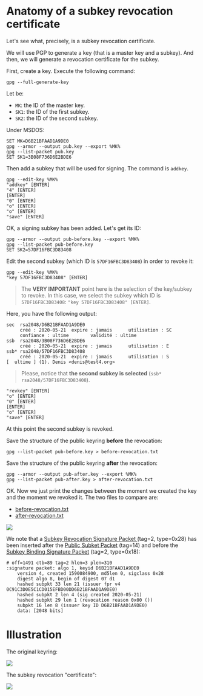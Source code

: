 # Anatomy of a subkey revocation certificate

Let's see what, precisely, is a subkey revocation certificate.

We will use PGP to generate a key (that is a master key and a subkey).
And then, we will generate a revocation certificate for the subkey.

First, create a key. Execute the following command:

    gpg --full-generate-key

Let be:
* `MK`: the ID of the master key.
* `SK1`: the ID of the first subkey.
* `SK2`: the ID of the second subkey.

Under MSDOS:    
    
    SET MK=D6B21BFAAD1A9DE0
    gpg --armor --output pub.key --export %MK%
    gpg --list-packet pub.key
    SET SK1=3B08F736D6E2BDE6
    
Then add a subkey that will be used for signing. The command is `addkey`.

    gpg --edit-key %MK%
    "addkey" [ENTER]
    "4" [ENTER]
    [ENTER]
    "0" [ENTER]
    "o" [ENTER]
    "o" [ENTER]
    "save" [ENTER]
    
OK, a signing subkey has been added. Let's get its ID:
    
    gpg --armor --output pub-before.key --export %MK%
    gpg --list-packet pub-before.key
    SET SK2=57DF16FBC3D83408

Edit the second subkey (which ID is `57DF16FBC3D83408`) in order to revoke it:

    gpg --edit-key %MK%
    "key 57DF16FBC3D83408" [ENTER]
  
> The **VERY IMPORTANT** point here is the selection of the key/subkey to revoke.
> In this case, we select the subkey which ID is `57DF16FBC3D83408`: `"key 57DF16FBC3D83408" [ENTER]`. 
    
Here, you have the following output:

    sec  rsa2048/D6B21BFAAD1A9DE0
         créé : 2020-05-21  expire : jamais      utilisation : SC
         confiance : ultime        validité : ultime
    ssb  rsa2048/3B08F736D6E2BDE6
         créé : 2020-05-21  expire : jamais      utilisation : E
    ssb* rsa2048/57DF16FBC3D83408
         créé : 2020-05-21  expire : jamais      utilisation : S
    [  ultime ] (1). Denis <denis@test4.org>

> Please, notice that **the second subkey is selected** (`ssb* rsa2048/57DF16FBC3D83408`).

    "revkey" [ENTER]
    "o" [ENTER]
    "0" [ENTER]
    [ENTER]
    "o" [ENTER]
    "save" [ENTER]
    
At this point the second subkey is revoked.

Save the structure of the public keyring **before** the revocation:

    gpg --list-packet pub-before.key > before-revocation.txt

Save the structure of the public keyring **after** the revocation:

    gpg --armor --output pub-after.key --export %MK%
    gpg --list-packet pub-after.key > after-revocation.txt
    
OK. Now we just print the changes between the moment we created the key and the moment we revoked it.
The two files to compare are:
* [before-revocation.txt](pgp-packets-subkey-revocation-certificate/before-revocation.txt)
* [after-revocation.txt](pgp-packets-subkey-revocation-certificate/after-revocation.txt)

![](pgp-packets-subkey-revocation-certificate/diff.PNG)

We note that a [Subkey Revocation Signature Packet ](https://tools.ietf.org/html/rfc4880#section-5.2.1) (tag=2, type=0x28) has been inserted after the 
[Public Subket Packet](https://tools.ietf.org/html/rfc4880#section-5.5.1.2) (tag=14) and before the [Subkey Binding Signature Packet](https://tools.ietf.org/html/rfc4880#section-5.2.1) (tag=2, type=0x18):

    # off=1491 ctb=89 tag=2 hlen=3 plen=310
    :signature packet: algo 1, keyid D6B21BFAAD1A9DE0
        version 4, created 1590084900, md5len 0, sigclass 0x28
        digest algo 8, begin of digest 07 d1
        hashed subpkt 33 len 21 (issuer fpr v4 0C91C3D0E5C1CD015EFBD00DD6B21BFAAD1A9DE0)
        hashed subpkt 2 len 4 (sig created 2020-05-21)
        hashed subpkt 29 len 1 (revocation reason 0x00 ())
        subpkt 16 len 8 (issuer key ID D6B21BFAAD1A9DE0)
        data: [2048 bits]

# Illustration

The original keyring:

![](images/pgp-packets-public-keyring-full.svg)

The subkey revocation "certificate":

![](images/pgp-packets-subkey-revocation-certificate.svg)
